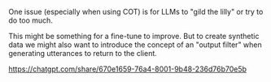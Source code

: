 One issue (especially when using COT) is for LLMs to "gild the lilly" or try to do too much.

This might be something for a fine-tune to improve. But to create synthetic data
we might also want to introduce the concept of an "output filter" when generating utterances to return to the client.

https://chatgpt.com/share/670e1659-76a4-8001-9b48-236d76b70e5b